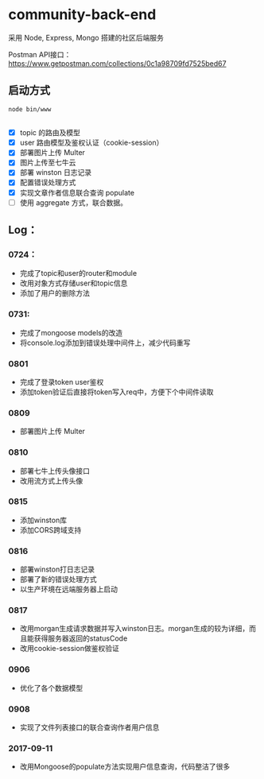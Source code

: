 # community-back-end
采用 Node, Express, Mongo 搭建的社区后端服务

Postman API接口：
https://www.getpostman.com/collections/0c1a98709fd7525bed67

## 启动方式
```
node bin/www
```

## 
- [x] topic 的路由及模型
- [x] user 路由模型及鉴权认证（cookie-session）
- [x] 部署图片上传 Multer
- [x] 图片上传至七牛云
- [x] 部署 winston 日志记录
- [x] 配置错误处理方式
- [x] 实现文章作者信息联合查询 populate
- [ ] 使用 aggregate 方式，联合数据。

## Log：
### 0724：
- 完成了topic和user的router和module
- 改用对象方式存储user和topic信息
- 添加了用户的删除方法

### 0731:
- 完成了mongoose models的改造
- 将console.log添加到错误处理中间件上，减少代码重写

### 0801
- 完成了登录token user鉴权
- 添加token验证后直接将token写入req中，方便下个中间件读取

### 0809 
- 部署图片上传 Multer

### 0810 
- 部署七牛上传头像接口
- 改用流方式上传头像

### 0815
- 添加winston库
- 添加CORS跨域支持

### 0816
- 部署winston打日志记录
- 部署了新的错误处理方式
- 以生产环境在远端服务器上启动

### 0817
- 改用morgan生成请求数据并写入winston日志。morgan生成的较为详细，而且能获得服务器返回的statusCode
- 改用cookie-session做鉴权验证

### 0906 
- 优化了各个数据模型

### 0908 
- 实现了文件列表接口的联合查询作者用户信息

### 2017-09-11
- 改用Mongoose的populate方法实现用户信息查询，代码整洁了很多
